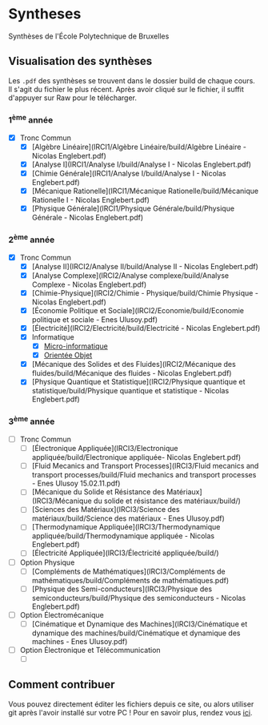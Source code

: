 # Syntheses
Synthèses de l'École Polytechnique de Bruxelles

## Visualisation des synthèses
Les `.pdf` des synthèses se trouvent dans le dossier build de chaque
cours. Il s'agit du fichier le plus récent. Après avoir cliqué sur 
le fichier, il suffit d'appuyer sur Raw pour le télécharger. 

### 1<sup>ème</sup> année
- [x] Tronc Commun
   - [x] [Algèbre Linéaire](IRCI1/Algèbre Linéaire/build/Algèbre Linéaire - Nicolas Englebert.pdf)
   - [x] [Analyse I](IRCI1/Analyse I/build/Analyse I - Nicolas Englebert.pdf)
   - [x] [Chimie Générale](IRCI1/Analyse I/build/Analyse I - Nicolas Englebert.pdf)
   - [x] [Mécanique Rationelle](IRCI1/Mécanique Rationelle/build/Mécanique Rationelle I - Nicolas Englebert.pdf)
   - [x] [Physique Générale](IRCI1/Physique Générale/build/Physique Générale - Nicolas Englebert.pdf)

### 2<sup>ème</sup> année
- [x] Tronc Commun
   - [x] [Analyse II](IRCI2/Analyse II/build/Analyse II - Nicolas Englebert.pdf)
   - [x] [Analyse Complexe](IRCI2/Analyse complexe/build/Analyse Complexe - Nicolas Englebert.pdf)
   - [x] [Chimie-Physique](IRCI2/Chimie - Physique/build/Chimie Physique - Nicolas Englebert.pdf)
   - [x] [Économie Politique et Sociale](IRCI2/Economie/build/Economie politique et sociale - Enes Ulusoy.pdf)
   - [x] [Électricité](IRCI2/Electricité/build/Electricité - Nicolas Englebert.pdf)
   - [x] Informatique
     - [x] [Micro-informatique](IRCI2/Informatique/syntheseOO.pdf)
     - [x] [Orientée Objet](IRCI2/Informatique/MicroInformatique/build/syllab_microinfo.pdf)
   - [x] [Mécanique des Solides et des Fluides](IRCI2/Mécanique des fluides/build/Mécanique des fluides - Nicolas Englebert.pdf)
   - [x] [Physique Quantique et Statistique](IRCI2/Physique quantique et statistique/build/Physique quantique et statistique - Nicolas Englebert.pdf)

### 3<sup>ème</sup> année
- [ ] Tronc Commun
  - [ ] [Électronique Appliquée](IRCI3/Electronique appliquée/build/Electronique appliquée- Nicolas Englebert.pdf)
  - [ ] [Fluid Mecanics and Transport Processes](IRCI3/Fluid mecanics and transport processes/build/Fluid mechanics and transport processes - Enes Ulusoy 15.02.11.pdf)
  - [ ] [Mécanique du Solide et Résistance des Matériaux](IRCI3/Mécanique du solide et résistance des matériaux/build/)
  - [ ] [Sciences des Matériaux](IRCI3/Science des matériaux/build/Science des matériaux - Enes Ulusoy.pdf)
  - [ ] [Thermodynamique Appliquée](IRCI3/Thermodynamique appliquée/build/Thermodynamique appliquée - Nicolas Englebert.pdf)
  - [ ] [Électricité Appliquée](IRCI3/Électricité appliquée/build/)
- [ ] Option Physique
  - [ ] [Compléments de Mathématiques](IRCI3/Compléments de mathématiques/build/Compléments de mathématiques.pdf)
  - [ ] [Physique des Semi-conducteurs](IRCI3/Physique des semiconducteurs/build/Physique des semiconducteurs - Nicolas Englebert.pdf)
- [ ] Option Électromécanique
  - [ ] [Cinématique et Dynamique des Machines](IRCI3/Cinématique et dynamique des machines/build/Cinématique et dynamique des machines - Enes Ulusoy.pdf)
- [ ] Option Électronique et Télécommunication
  - [ ] [](IRCI3/)

## Comment contribuer
Vous pouvez directement éditer les fichiers depuis ce site, ou alors
utiliser git après l'avoir installé sur votre PC ! Pour en savoir 
plus, rendez vous [ici](http://openclassrooms.com/courses/gerez-vos-codes-source-avec-git).
